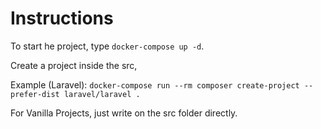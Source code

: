 # Instructions

To start he project, type `docker-compose up -d`.

Create a project inside the src, 

Example (Laravel): 
`docker-compose run --rm composer create-project --prefer-dist laravel/laravel .`

For Vanilla Projects, just write on the src folder directly.
